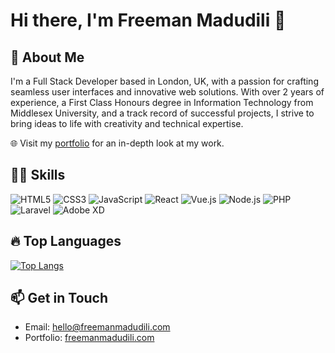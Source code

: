 # Hi there, I'm Freeman Madudili 👋

## 🚀 About Me
I'm a Full Stack Developer based in London, UK, with a passion for crafting seamless user interfaces and innovative web solutions. With over 2 years of experience, a First Class Honours degree in Information Technology from Middlesex University, and a track record of successful projects, I strive to bring ideas to life with creativity and technical expertise.

🌐 Visit my [portfolio](https://freemanmadudili.com) for an in-depth look at my work.

## 👨‍💻 Skills

![HTML5](https://img.shields.io/badge/HTML5-%23E34F26.svg?style=for-the-badge&logo=html5&logoColor=white)
![CSS3](https://img.shields.io/badge/CSS3-%231572B6.svg?style=for-the-badge&logo=css3&logoColor=white)
![JavaScript](https://img.shields.io/badge/JavaScript-%23F7DF1E.svg?style=for-the-badge&logo=javascript&logoColor=black)
![React](https://img.shields.io/badge/React-%2320232a.svg?style=for-the-badge&logo=react&logoColor=%2361DAFB)
![Vue.js](https://img.shields.io/badge/Vue.js-%2335495e.svg?style=for-the-badge&logo=vuedotjs&logoColor=%234FC08D)
![Node.js](https://img.shields.io/badge/Node.js-%2343853D.svg?style=for-the-badge&logo=nodedotjs&logoColor=white)
![PHP](https://img.shields.io/badge/PHP-%23777BB4.svg?style=for-the-badge&logo=php&logoColor=white)
![Laravel](https://img.shields.io/badge/Laravel-%23FF2D20.svg?style=for-the-badge&logo=laravel&logoColor=white)
![Adobe XD](https://img.shields.io/badge/Adobe%20XD-%23FF61F6.svg?style=for-the-badge&logo=Adobe%20XD&logoColor=white)

## 🔥 Top Languages

[![Top Langs](https://github-readme-stats.vercel.app/api/top-langs/?username=Freeman-md&layout=compact&theme=vision-friendly-dark)](https://github.com/anuraghazra/github-readme-stats)

## 📫 Get in Touch
- Email: [hello@freemanmadudili.com](mailto:hello@freemanmadudili.com)
- Portfolio: [freemanmadudili.com](https://freemanmadudili.com)
